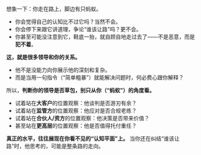 
想象一下：你走在路上，脚边有只蚂蚁。
*   你会觉得自己的认知比不过它吗？当然不会。
*   你会停下来跟它讲道理，争论“谁该让路”吗？更不会。
*   你甚至可能没注意到它，鞋底一抬，就自顾自地走过去了——不是恶意，而是**犯不着**。

**这，就是很多领导和你的关系。**
*   他不是没能力向你展示他的深刻和复杂。
*   而是当用一句指令（“简单粗暴”）就能解决问题时，何必费心跟你解释？

所以，**判断你的领导是否草包，别只从你（“蚂蚁”）的角度看。**
*   试着站在**大客户**的位置观察：他谈判是否游刃有余？
*   试着站在**监管方**的位置观察：他应对是否合规老练？
*   试着站在**合伙人/资方**的位置观察：他决策是否带来价值？
*   甚至站在**更高层**的位置观察：他是否值得托付重任？

**真正的水平，往往展现在你看不见的“认知平面”上。**
当你还在纠结“谁该让路”时，他思考的，可能是整条路的走向。